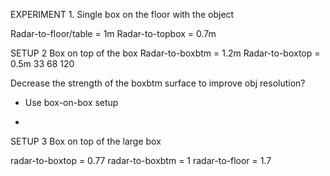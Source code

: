 EXPERIMENT 1.
Single box on the floor with the object

Radar-to-floor/table = 1m
Radar-to-topbox = 0.7m

SETUP 2
Box on top of the box
Radar-to-boxbtm = 1.2m
Radar-to-boxtop = 0.5m
33
68
120


Decrease the strength of the boxbtm surface to improve obj resolution?
- Use box-on-box setup


- 

SETUP 3
Box on top of the large box

radar-to-boxtop = 0.77
radar-to-boxbtm = 1
radar-to-floor = 1.7